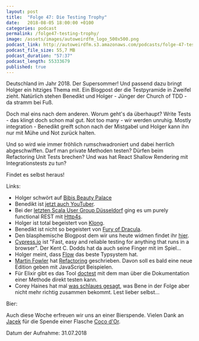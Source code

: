 ```yaml
---
layout: post
title:  "Folge 47: Die Testing Trophy"
date:   2018-08-05 18:00:00 +0100
categories: podcast
permalink: /folge47-testing-trophy/
image: /assets/images/autoweirdfm_logo_500x500.png
podcast_link: http://autoweirdfm.s3.amazonaws.com/podcasts/folge-47-testing-trophy.mp3
podcast_file_size: 55,7 MB
podcast_duration: "57:37"
podcast_length: 55333679
published: true
---
```


Deutschland im Jahr 2018.
Der Supersommer!
Und passend dazu bringt Holger ein hitziges Thema mit.
Ein Blogpost der die Testpyramide in Zweifel zieht.
Natürlich stehen Benedikt und Holger - Jünger der Church of TDD - da stramm bei Fuß.

Doch mal eins nach dem anderen.
Worum geht's da überhaupt?
Write Tests - das klingt doch schon mal gut.
Not too many - wir werden unruhig.
Mostly integration - Benedikt greift schon nach der Mistgabel und Holger kann ihn nur mit Mühe und Not zurück halten.

Und so wird wie immer fröhlich rumschwadroniert und dabei herrlich abgeschwiffen.
Darf man private Methoden testen?
Dürfen beim Refactoring Unit Tests brechen?
Und was hat React Shallow Rendering mit Integrationstests zu tun?

Findet es selbst heraus!

Links:

- Holger schwört auf [Bibis Beauty Palace](https://www.youtube.com/channel/UCHfdTAyg5t4mb1G-3rJ6QsQ)
- Benedikt ist [jetzt auch YouTuber](https://www.youtube.com/watch?v=aKuZrUyoiCA).
- Bei der [letzten Scala User Group Düsseldorf](https://www.meetup.com/de-DE/scaladus/events/252931835/) ging es um purely functional REST mit [Http4s](https://http4s.org/).
- Holger ist total begeistert von [Klong](https://www.schwerkraft-verlag.de/shop/klong/klong-grundspiel/).
- Benedikt ist nicht so begeistert von [Fury of Dracula](https://boardgamegeek.com/boardgame/181279/fury-dracula-thirdfourth-edition).
- Den blasphemische Blogpost dem wir uns heute widmen findet ihr [hier](https://blog.kentcdodds.com/write-tests-not-too-many-mostly-integration-5e8c7fff591c).
- [Cypress.io](https://www.cypress.io/) ist "Fast, easy and reliable testing for anything that runs in a browser". Der Kent C. Dodds hat da auch seine Finger mit im Spiel...
- Holger meint, dass [Flow](https://flow.org/) das beste Typsystem hat.
- [Martin Fowler](https://martinfowler.com/) hat [Refactoring](https://www.amazon.de/Refactoring-Improving-Design-Existing-Technology/dp/0201485672/ref=sr_1_1?ie=UTF8&qid=1533484768&sr=8-1&keywords=refactoring) geschrieben. Davon soll es bald eine neue Edition geben mit JavaScript Beispielen.
- Für Elixir gibt es das Tool [doctest](https://elixir-lang.org/getting-started/mix-otp/docs-tests-and-with.html) mit dem man über die Dokumentation einer Methode direkt testen kann.
- Corey Haines hat mal [was schlaues gesagt](http://blog.coreyhaines.com/2009/02/getting-it-done-vs-doing-it-right.html), was Bene in der Folge aber nicht mehr richtig zusammen bekommt. Lest lieber selbst...

Bier:

Auch diese Woche erfreuen wir uns an einer Bierspende.
Vielen Dank an [Jacek](https://twitter.com/LieberJacek) für die Spende einer Flasche [Coco d'Or](https://untappd.com/b/schwarzwald-gold-coco-d-or/591599).

Datum der Aufnahme: 31.07.2018
